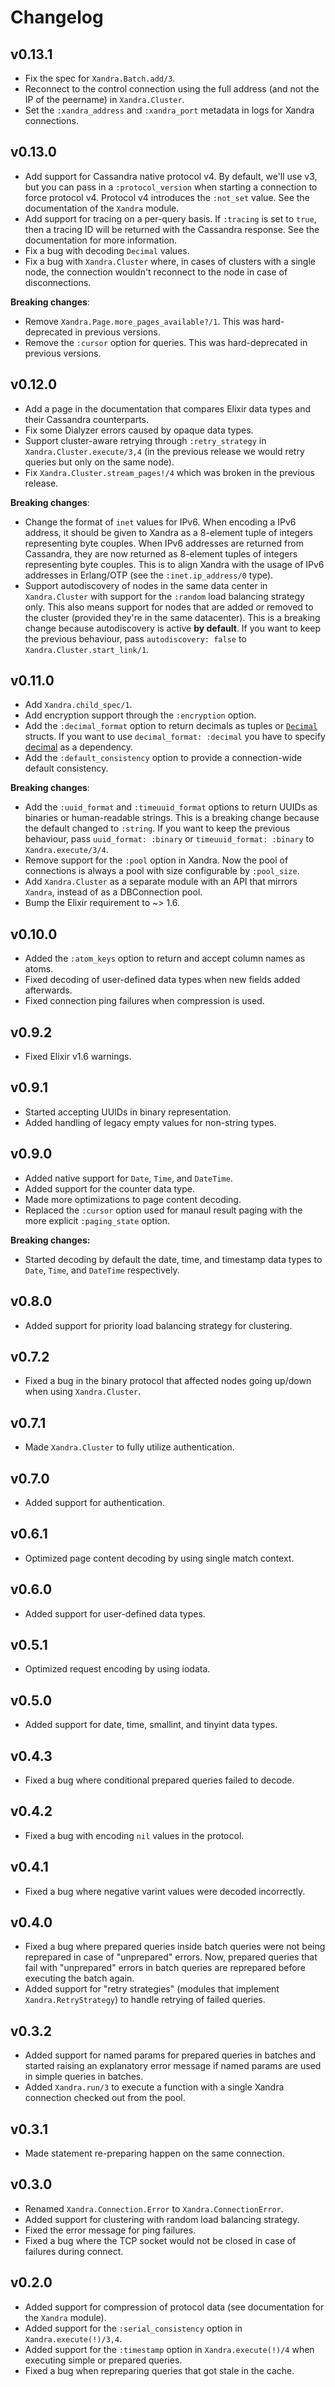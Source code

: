 # Changelog

## v0.13.1

* Fix the spec for `Xandra.Batch.add/3`.
* Reconnect to the control connection using the full address (and not the IP of the peername) in `Xandra.Cluster`.
* Set the `:xandra_address` and `:xandra_port` metadata in logs for Xandra connections.

## v0.13.0

* Add support for Cassandra native protocol v4. By default, we'll use v3, but you can pass in a `:protocol_version` when starting a connection to force protocol v4. Protocol v4 introduces the `:not_set` value. See the documentation of the `Xandra` module.
* Add support for tracing on a per-query basis. If `:tracing` is set to `true`, then a tracing ID will be returned with the Cassandra response. See the documentation for more information.
* Fix a bug with decoding `Decimal` values.
* Fix a bug with `Xandra.Cluster` where, in cases of clusters with a single node, the connection wouldn't reconnect to the node in case of disconnections.

__Breaking changes__:

* Remove `Xandra.Page.more_pages_available?/1`. This was hard-deprecated in previous versions.
* Remove the `:cursor` option for queries. This was hard-deprecated in previous versions.


## v0.12.0

* Add a page in the documentation that compares Elixir data types and their Cassandra counterparts.
* Fix some Dialyzer errors caused by opaque data types.
* Support cluster-aware retrying through `:retry_strategy` in `Xandra.Cluster.execute/3,4` (in the previous release we would retry queries but only on the same node).
* Fix `Xandra.Cluster.stream_pages!/4` which was broken in the previous release.

__Breaking changes__:

* Change the format of `inet` values for IPv6. When encoding a IPv6 address, it should be given to Xandra as a 8-element tuple of integers representing byte couples. When IPv6 addresses are returned from Cassandra, they are now returned as 8-element tuples of integers representing byte couples. This is to align Xandra with the usage of IPv6 addresses in Erlang/OTP (see the `:inet.ip_address/0` type).
* Support autodiscovery of nodes in the same data center in `Xandra.Cluster` with support for the `:random` load balancing strategy only. This also means support for nodes that are added or removed to the cluster (provided they're in the same datacenter). This is a breaking change because autodiscovery is active **by default**. If you want to keep the previous behaviour, pass `autodiscovery: false` to `Xandra.Cluster.start_link/1`.

## v0.11.0

* Add `Xandra.child_spec/1`.
* Add encryption support through the `:encryption` option.
* Add the `:decimal_format` option to return decimals as tuples or [`Decimal`](https://github.com/ericmj/decimal) structs. If you want to use `decimal_format: :decimal` you have to specify [decimal](https://github.com/ericmj/decimal) as a dependency.
* Add the `:default_consistency` option to provide a connection-wide default consistency.

__Breaking changes__:

* Add the `:uuid_format` and `:timeuuid_format` options to return UUIDs as binaries or human-readable strings. This is a breaking change because the default changed to `:string`. If you want to keep the previous behaviour, pass `uuid_format: :binary` or `timeuuid_format: :binary` to `Xandra.execute/3/4`.
* Remove support for the `:pool` option in Xandra. Now the pool of connections is always a pool with size configurable by `:pool_size`.
* Add `Xandra.Cluster` as a separate module with an API that mirrors `Xandra`, instead of as a DBConnection pool.
* Bump the Elixir requirement to ~> 1.6.

## v0.10.0

* Added the `:atom_keys` option to return and accept column names as atoms.
* Fixed decoding of user-defined data types when new fields added afterwards.
* Fixed connection ping failures when compression is used.

## v0.9.2

* Fixed Elixir v1.6 warnings.

## v0.9.1

* Started accepting UUIDs in binary representation.
* Added handling of legacy empty values for non-string types.

## v0.9.0

* Added native support for `Date`, `Time`, and `DateTime`.
* Added support for the counter data type.
* Made more optimizations to page content decoding.
* Replaced the `:cursor` option used for manaul result paging with the more explicit `:paging_state` option.

__Breaking changes:__

* Started decoding by default the date, time, and timestamp data types to `Date`, `Time`, and `DateTime` respectively.

## v0.8.0

* Added support for priority load balancing strategy for clustering.

## v0.7.2

* Fixed a bug in the binary protocol that affected nodes going up/down when using `Xandra.Cluster`.

## v0.7.1

* Made `Xandra.Cluster` to fully utilize authentication.

## v0.7.0

* Added support for authentication.

## v0.6.1

* Optimized page content decoding by using single match context.

## v0.6.0

* Added support for user-defined data types.

## v0.5.1

* Optimized request encoding by using iodata.

## v0.5.0

* Added support for date, time, smallint, and tinyint data types.

## v0.4.3

* Fixed a bug where conditional prepared queries failed to decode.

## v0.4.2

* Fixed a bug with encoding `nil` values in the protocol.

## v0.4.1

* Fixed a bug where negative varint values were decoded incorrectly.

## v0.4.0

* Fixed a bug where prepared queries inside batch queries were not being reprepared in case of "unprepared" errors. Now, prepared queries that fail with "unprepared" errors in batch queries are reprepared before executing the batch again.
* Added support for "retry strategies" (modules that implement `Xandra.RetryStrategy`) to handle retrying of failed queries.

## v0.3.2

* Added support for named params for prepared queries in batches and started raising an explanatory error message if named params are used in simple queries in batches.
* Added `Xandra.run/3` to execute a function with a single Xandra connection checked out from the pool.

## v0.3.1

* Made statement re-preparing happen on the same connection.

## v0.3.0

* Renamed `Xandra.Connection.Error` to `Xandra.ConnectionError`.
* Added support for clustering with random load balancing strategy.
* Fixed the error message for ping failures.
* Fixed a bug where the TCP socket would not be closed in case of failures during connect.

## v0.2.0

* Added support for compression of protocol data (see documentation for the `Xandra` module).
* Added support for the `:serial_consistency` option in `Xandra.execute(!)/3,4`.
* Added support for the `:timestamp` option in `Xandra.execute(!)/4` when executing simple or prepared queries.
* Fixed a bug when repreparing queries that got stale in the cache.
